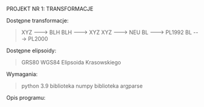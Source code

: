 PROJEKT NR 1: TRANSFORMACJE


Dostępne transformacje:
  > XYZ ---> BLH
  > BLH ---> XYZ
  > XYZ ---> NEU
  > BL ---> PL1992
  > BL ---> PL2000
  
 
 Dostępne elipsoidy:
  > GRS80
  > WGS84
  > Elipsoida Krasowskiego
  
 
 Wymagania:
  > python 3.9
  > biblioteka numpy
  > biblioteka argparse
  
  
 Opis programu:
 
 
 
